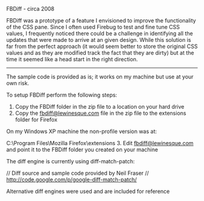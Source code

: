 FBDiff - circa 2008

FBDiff was a prototype of a feature I envisioned to improve the functionality of the CSS pane. Since I often used Firebug to test and fine tune CSS values, I frequently noticed there could be a challenge in identifying all the updates that were made to arrive at an given design. While this solution is far from the perfect approach (it would seem better to store the original CSS values and as they are modified track the fact that they are dirty) but at the time it seemed like a head start in the right direction.  

----

The sample code is provided as is; it works on my machine but use at your own risk.

To setup FBDiff perform the following steps:

 1. Copy the FBDiff folder in the zip file to a location on your hard drive
 2. Copy the fbdiff@lewinesque.com file in the zip file to the extensions folder for Firefox

On my Windows XP machine the non-profile version was at: 

 C:\Program Files\Mozilla Firefox\extensions
 3. Edit fbdiff@lewinesque.com and point it to the FBDiff folder you created on your machine

The diff engine is currently using diff-match-patch:

// Diff source and sample code provided by Neil Fraser
// http://code.google.com/p/google-diff-match-patch/

Alternative diff engines were used and are included for reference
